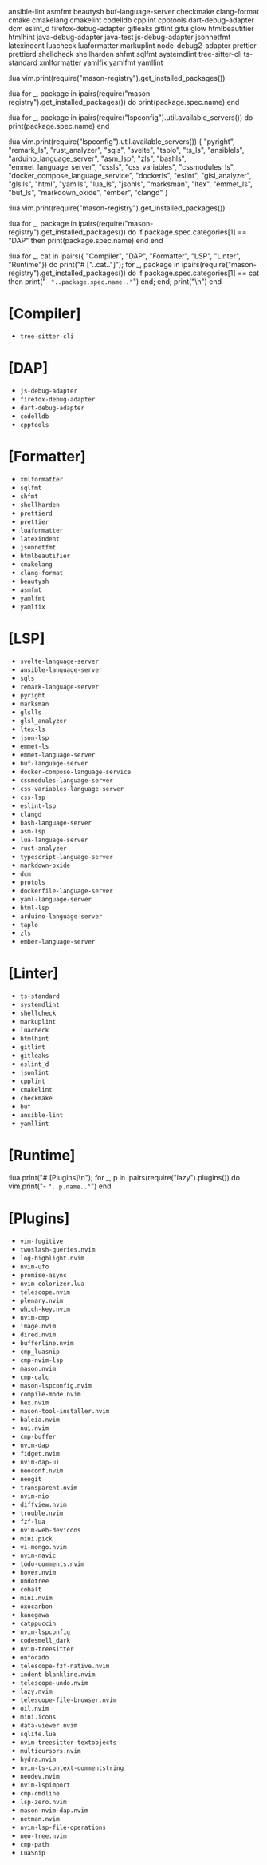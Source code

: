 ansible-lint
asmfmt
beautysh
buf-language-server
checkmake
clang-format
cmake
cmakelang
cmakelint
codelldb
cpplint
cpptools
dart-debug-adapter
dcm
eslint_d
firefox-debug-adapter
gitleaks
gitlint
gitui
glow
htmlbeautifier
htmlhint
java-debug-adapter
java-test
js-debug-adapter
jsonnetfmt
latexindent
luacheck
luaformatter
markuplint
node-debug2-adapter
prettier
prettierd
shellcheck
shellharden
shfmt
sqlfmt
systemdlint
tree-sitter-cli
ts-standard
xmlformatter
yamlfix
yamlfmt
yamllint









:lua vim.print(require("mason-registry").get_installed_packages())

:lua for _, package in ipairs(require("mason-registry").get_installed_packages()) do print(package.spec.name) end

:lua for _, package in ipairs(require("lspconfig").util.available_servers()) do print(package.spec.name) end

:lua vim.print(require("lspconfig").util.available_servers())
{ 
    "pyright",
	"remark_ls",
	"rust_analyzer",
	"sqls",
	"svelte",
	"taplo",
	"ts_ls",
	"ansiblels",
	"arduino_language_server",
	"asm_lsp",
	"zls",
	"bashls",
	"emmet_language_server",
	"cssls",
	"css_variables",
	"cssmodules_ls",
	"docker_compose_language_service",
	"dockerls",
	"eslint",
	"glsl_analyzer",
	"glslls",
	"html",
	"yamlls",
	"lua_ls",
	"jsonls",
	"marksman",
	"ltex",
	"emmet_ls",
	"buf_ls",
	"markdown_oxide",
	"ember",
	"clangd"
}


:lua vim.print(require("mason-registry").get_installed_packages())


:lua for _, package in ipairs(require("mason-registry").get_installed_packages()) do if package.spec.categories[1] == "DAP" then print(package.spec.name) end end

:lua for _, cat in ipairs({ "Compiler", "DAP", "Formatter", "LSP", "Linter", "Runtime"}) do print("# ["..cat.."]"); for _, package in ipairs(require("mason-registry").get_installed_packages()) do if package.spec.categories[1] == cat then print("- `"..package.spec.name.."`") end; end; print("\n") end

# [Compiler]
- `tree-sitter-cli`


# [DAP]
- `js-debug-adapter`
- `firefox-debug-adapter`
- `dart-debug-adapter`
- `codelldb`
- `cpptools`


# [Formatter]
- `xmlformatter`
- `sqlfmt`
- `shfmt`
- `shellharden`
- `prettierd`
- `prettier`
- `luaformatter`
- `latexindent`
- `jsonnetfmt`
- `htmlbeautifier`
- `cmakelang`
- `clang-format`
- `beautysh`
- `asmfmt`
- `yamlfmt`
- `yamlfix`


# [LSP]
- `svelte-language-server`
- `ansible-language-server`
- `sqls`
- `remark-language-server`
- `pyright`
- `marksman`
- `glslls`
- `glsl_analyzer`
- `ltex-ls`
- `json-lsp`
- `emmet-ls`
- `emmet-language-server`
- `buf-language-server`
- `docker-compose-language-service`
- `cssmodules-language-server`
- `css-variables-language-server`
- `css-lsp`
- `eslint-lsp`
- `clangd`
- `bash-language-server`
- `asm-lsp`
- `lua-language-server`
- `rust-analyzer`
- `typescript-language-server`
- `markdown-oxide`
- `dcm`
- `protols`
- `dockerfile-language-server`
- `yaml-language-server`
- `html-lsp`
- `arduino-language-server`
- `taplo`
- `zls`
- `ember-language-server`


# [Linter]
- `ts-standard`
- `systemdlint`
- `shellcheck`
- `markuplint`
- `luacheck`
- `htmlhint`
- `gitlint`
- `gitleaks`
- `eslint_d`
- `jsonlint`
- `cpplint`
- `cmakelint`
- `checkmake`
- `buf`
- `ansible-lint`
- `yamllint`


# [Runtime]


:lua print("# [Plugins]\n"); for _, p in ipairs(require("lazy").plugins()) do vim.print("- `"..p.name.."`") end

# [Plugins]

- `vim-fugitive`
- `twoslash-queries.nvim`
- `log-highlight.nvim`
- `nvim-ufo`
- `promise-async`
- `nvim-colorizer.lua`
- `telescope.nvim`
- `plenary.nvim`
- `which-key.nvim`
- `nvim-cmp`
- `image.nvim`
- `dired.nvim`
- `bufferline.nvim`
- `cmp_luasnip`
- `cmp-nvim-lsp`
- `mason.nvim`
- `cmp-calc`
- `mason-lspconfig.nvim`
- `compile-mode.nvim`
- `hex.nvim`
- `mason-tool-installer.nvim`
- `baleia.nvim`
- `nui.nvim`
- `cmp-buffer`
- `nvim-dap`
- `fidget.nvim`
- `nvim-dap-ui`
- `neoconf.nvim`
- `neogit`
- `transparent.nvim`
- `nvim-nio`
- `diffview.nvim`
- `trouble.nvim`
- `fzf-lua`
- `nvim-web-devicons`
- `mini.pick`
- `vi-mongo.nvim`
- `nvim-navic`
- `todo-comments.nvim`
- `hover.nvim`
- `undotree`
- `cobalt`
- `mini.nvim`
- `oxocarbon`
- `kanegawa`
- `catppuccin`
- `nvim-lspconfig`
- `codesmell_dark`
- `nvim-treesitter`
- `enfocado`
- `telescope-fzf-native.nvim`
- `indent-blankline.nvim`
- `telescope-undo.nvim`
- `lazy.nvim`
- `telescope-file-browser.nvim`
- `oil.nvim`
- `mini.icons`
- `data-viewer.nvim`
- `sqlite.lua`
- `nvim-treesitter-textobjects`
- `multicursors.nvim`
- `hydra.nvim`
- `nvim-ts-context-commentstring`
- `neodev.nvim`
- `nvim-lspimport`
- `cmp-cmdline`
- `lsp-zero.nvim`
- `mason-nvim-dap.nvim`
- `netman.nvim`
- `nvim-lsp-file-operations`
- `neo-tree.nvim`
- `cmp-path`
- `LuaSnip`
